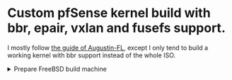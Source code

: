 # Custom pfSense kernel build with bbr, epair, vxlan and fusefs support.
I mostly follow [the guide of Augustin-FL]([https://github.com/Augustin-FL/building-pfsense-iso-from-source]), except I only tend to build a working kernel with bbr support instead of the whole ISO.
<details>
<summary>Prepare FreeBSD build machine</summary>
</details>
